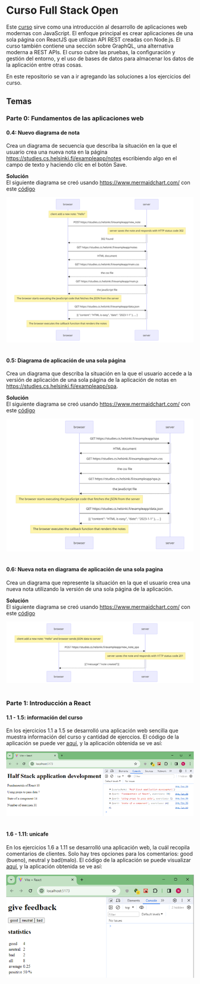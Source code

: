 # Curso Full Stack Open
Este [curso](https://fullstackopen.com/) sirve como una introducción al desarrollo de aplicaciones web modernas con JavaScript. El enfoque principal es crear aplicaciones de una sola página con ReactJS que utilizan API REST creadas con Node.js. El curso también contiene una sección sobre GraphQL, una alternativa moderna a REST APIs.
El curso cubre las pruebas, la configuración y gestión del entorno, y el uso de bases de datos para almacenar los datos de la aplicación entre otras cosas.

En este repositorio se van a ir agregando las soluciones a los ejercicios del curso.



## **Temas**

### **Parte 0: Fundamentos de las aplicaciones web**

#### 0.4: Nuevo diagrama de nota

Crea un diagrama de secuencia que describa la situación en la que el usuario crea una nueva nota en la página https://studies.cs.helsinki.fi/exampleapp/notes escribiendo algo en el campo de texto y haciendo clic en el botón Save.

**Solución**  
El siguiente diagrama se creó usando https://www.mermaidchart.com/ con este [código](./Part0/0.4/Diagrama_de_secuencia.md)

![diagrama](./Part0/0.4/Diagrama_de_secuencia.png)
<br></br>

#### 0.5: Diagrama de aplicación de una sola página

Crea un diagrama que describa la situación en la que el usuario accede a la versión de aplicación de una sola página de la aplicación de notas en https://studies.cs.helsinki.fi/exampleapp/spa.

**Solución**  
El siguiente diagrama se creó usando https://www.mermaidchart.com/ con este [código](./Part0/0.5/Diagrama_de_secuencia_spa.md)

![diagrama](./Part0/0.5/Diagrama_de_secuencia_spa.png)
<br></br>

#### 0.6: Nueva nota en diagrama de aplicación de una sola pagina

Crea un diagrama que represente la situación en la que el usuario crea una nueva nota utilizando la versión de una sola página de la aplicación.

**Solución**  
El siguiente diagrama se creó usando https://www.mermaidchart.com/ con este [código](./Part0/0.6/Diagrama_de_secuencia_spa_nueva_nota.md)

![diagrama](./Part0/0.6/Diagrama_de_secuencia_spa_nueva_nota.png)
<br></br>

### **Parte 1: Introducción a React**

#### 1.1 - 1.5: información del curso

En los ejercicios 1.1 a 1.5 se desarrolló una aplicación web sencilla que muestra información del curso y cantidad de ejerccios. El código de la aplicación se puede ver [aquí](./Part1/courseinfo/), y la aplicación obtenida se ve así:

![courseinfoApp](./Part1/courseinfo/images/courseinfoApp.png)
<br></br>

#### 1.6 - 1.11: unicafe

En los ejercicios 1.6 a 1.11 se desarrolló una aplicación web, la cuál recopila comentarios de clientes. Solo hay tres opciones para los comentarios: good (bueno), neutral y bad(malo).
 El código de la aplicación se puede visualizar [aquí](./Part1/unicafe/), y la aplicación obtenida se ve así:

![unicafeApp](./Part1/unicafe/images/solucion_imagen1_paso6.png)